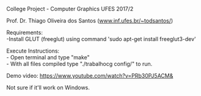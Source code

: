College Project - Computer Graphics UFES 2017/2

Prof. Dr. Thiago Oliveira dos Santos (www.inf.ufes.br/~todsantos/)

Requirements: <br/>
	-Install GLUT (freeglut) using command 'sudo apt-get install freeglut3-dev'

Execute Instructions: <br/>
	- Open terminal and type "make" <br/>
	- With all files compiled type "./trabalhocg config/" to run.
	
Demo video: https://www.youtube.com/watch?v=PRb30PJ5ACM&

Not sure if it'll work on Windows.
